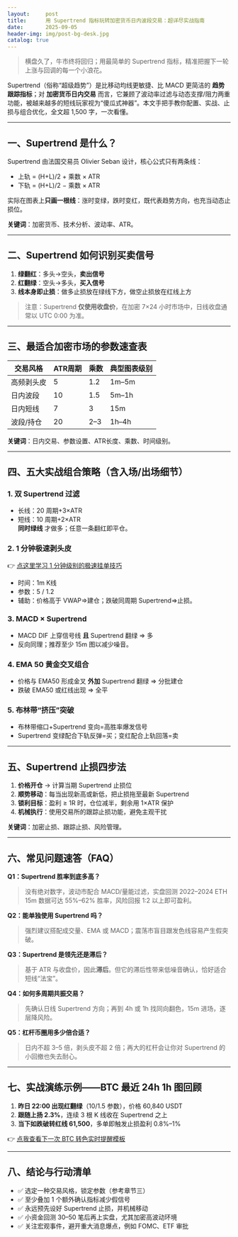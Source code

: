 ```yaml
---
layout:     post
title:      用 Supertrend 指标玩转加密货币日内波段交易：超详尽实战指南
date:       2025-09-05
header-img: img/post-bg-desk.jpg
catalog: true
---
```


> 横盘久了，牛市终将回归；用最简单的 Supertrend 指标，精准把握下一轮上涨与回调的每一个小浪花。

Supertrend（俗称“超级趋势”）是比移动均线更敏捷、比 MACD 更简洁的 **趋势跟踪指标**；对 **加密货币日内交易** 而言，它兼顾了波动率过滤与动态支撑/阻力两重功能，被越来越多的短线玩家视为“傻瓜式神器”。本文手把手教你配置、实战、止损与组合优化，全文超 1,500 字，一次看懂。

---

## 一、Supertrend 是什么？  

Supertrend 由法国交易员 Olivier Seban 设计，核心公式只有两条线：

- 上轨 = (H+L)/2 + 乘数 × ATR  
- 下轨 = (H+L)/2 − 乘数 × ATR  

实际在图表上**只画一根线**：涨时变绿，跌时变红，既代表趋势方向，也充当动态止损位。

**关键词**：加密货币、技术分析、波动率、ATR。

---

## 二、Supertrend 如何识别买卖信号  

1. **绿翻红**：多头→空头，**卖出信号**  
2. **红翻绿**：空头→多头，**买入信号**  
3. **线本身即止损**：做多止损放在绿线下方，做空止损放在红线上方

> 注意：Supertrend **仅使用收盘价**，在加密 7×24 小时市场中，日线收盘通常以 UTC 0:00 为准。

---

## 三、最适合加密市场的参数速查表  

| 交易风格   | ATR周期 | 乘数 | 典型图表级别   |
|------------|---------|------|----------------|
| 高频剥头皮  | 5       | 1.2  | 1m–5m          |
| 日内波段    | 10      | 1.5  | 5m–1h          |
| 日内短线    | 7       | 3    | 15m            |
| 波段/持仓   | 20      | 2–3  | 1h–4h          |

**关键词**：日内交易、参数设置、ATR长度、乘数、时间级别。

---

## 四、五大实战组合策略（含入场/出场细节）

### 1. 双 Supertrend 过滤  
- 长线：20 周期+3×ATR  
- 短线：10 周期+2×ATR  
**同时绿线** 才做多；任意一条翻红即平仓。

### 2. 1 分钟极速剥头皮  
👉 [点这里学习 1 分钟级别的极速挂单技巧](https://okxdog.com/)  
- 时间：1m K线  
- 参数：5 / 1.2  
- 辅助：价格高于 VWAP⇒建仓；跌破同周期 Supertrend⇒止损。

### 3. MACD × Supertrend  
- MACD DIF 上穿信号线 **且** Supertrend 翻绿 ⇒ 多  
- 反向同理；推荐至少 15m 图以减少噪音。

### 4. EMA 50 黄金交叉组合  
- 价格与 EMA50 形成金叉 **外加** Supertrend 翻绿 ⇒ 分批建仓  
- 跌破 EMA50 或红线出现 ⇒ 全平

### 5. 布林带“挤压”突破  
- 布林带缩口+Supertrend 变向=高胜率爆发信号  
- Supertrend 变绿配合下轨反弹=买；变红配合上轨回落=卖

---

## 五、Supertrend 止损四步法  

1. **价格开仓** → 计算当期 Supertrend 止损位  
2. **顺势移动**：每当出现新高或新低，把止损拖至最新 Supertrend  
3. **锁利目标**：盈利 ≥ 1R 时，仓位减半，剩余用 1×ATR 保护  
4. **机械执行**：使用交易所的跟踪止损功能，避免主观干扰

**关键词**：加密止损、跟踪止损、风险管理。

---

## 六、常见问题速答（FAQ）

**Q1：Supertrend 胜率到底多高？**  
> 没有绝对数字，波动市配合 MACD/量能过滤，实盘回测 2022–2024 ETH 15m 数据可达 55%–62% 胜率，风险回报 1:2 以上即可盈利。

**Q2：能单独使用 Supertrend 吗？**  
> 强烈建议搭配成交量、EMA 或 MACD；震荡市盲目跟发色线容易产生假突破。

**Q3：Supertrend 是领先还是滞后？**  
> 基于 ATR 与收盘价，因此**滞后**。但它的滞后性带来低噪音确认，恰好适合短线“法宝”。

**Q4：如何多周期共振交易？**  
> 先确认日线 Supertrend 方向；再到 4h 或 1h 找同向翻色，15m 进场，逐层降风险。

**Q5：杠杆币圈用多少倍合适？**  
> 日内不超 3–5 倍，剥头皮不超 2 倍；再大的杠杆会让你对 Supertrend 的小回撤也失去耐心。

---

## 七、实战演练示例——BTC 最近 24h 1h 图回顾

1. **昨日 22:00 出现红翻绿**（10/1.5 参数），价格 60,840 USDT  
2. **跟随上扬 2.3%**，连续 3 根 K 线收在 Supertrend 之上  
3. **当下如跌破转红线 61,500**，多单即触发止损盈利 0.8%–1%

👉 [点我查看下一次 BTC 转色实时提醒模板](https://okxdog.com/)

---

## 八、结论与行动清单

- ✅ 选定一种交易风格，锁定参数（参考章节三）  
- ✅ 至少叠加 1 个额外确认指标减少假信号  
- ✅ 永远预先设好 Supertrend 止损，并机械移动  
- ✅ 小资金回测 30–50 笔后再上实盘，尤其加密高波动环境  
- ✅ 关注宏观事件，避开重大消息爆点，例如 FOMC、ETF 审批